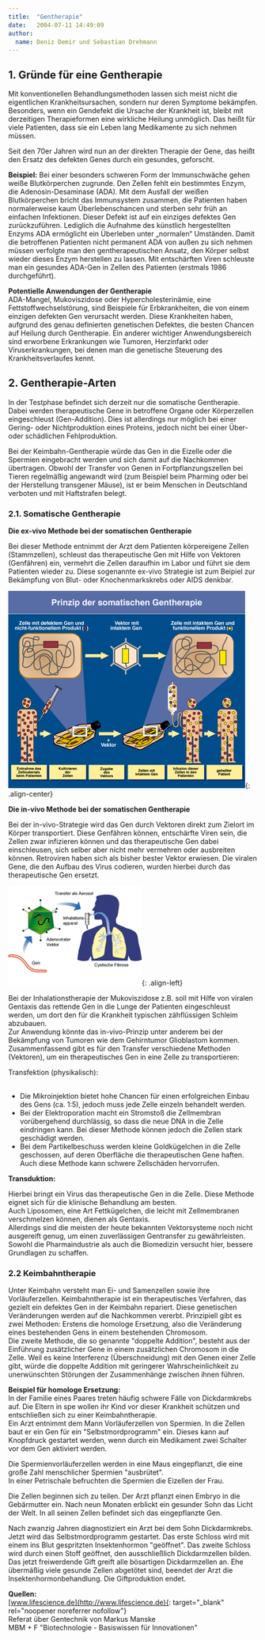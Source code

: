 ```yaml
---
title:  "Gentherapie"
date:   2004-07-11 14:49:09
author: 
  name: Deniz Demir und Sebastian Drehmann
---
```



<h2>1. Gründe für eine Gentherapie</h2>
<p>Mit konventionellen Behandlungsmethoden lassen sich meist nicht die eigentlichen Krankheitsursachen, sondern nur deren Symptome bekämpfen. Besonders, wenn ein Gendefekt die Ursache der Krankheit ist, bleibt mit derzeitigen Therapieformen eine wirkliche Heilung unmöglich. Das heißt für viele Patienten, dass sie ein Leben lang Medikamente zu sich nehmen müssen.</p>
<p>Seit den 70er Jahren wird nun an der direkten Therapie der Gene, das heißt den Ersatz des defekten Genes durch ein gesundes, geforscht.</p>
<p><strong>Beispiel:</strong> Bei einer besonders schweren Form der Immunschwäche gehen weiße Blutkörperchen zugrunde. Den Zellen fehlt ein bestimmtes Enzym, die Adenosin-Desaminase (ADA). Mit dem Ausfall der weißen Blutkörperchen bricht das Immunsystem zusammen, die Patienten haben normalerweise kaum Überlebenschancen und sterben sehr früh an einfachen Infektionen. Dieser Defekt ist auf ein einziges defektes Gen zurückzuführen. Lediglich die Aufnahme des künstlich hergestellten Enzyms ADA ermöglicht ein Überleben unter „normalen“ Umständen. Damit die betroffenen Patienten nicht permanent ADA von außen zu sich nehmen müssen verfolgte man den gentherapeutischen Ansatz, den Körper selbst wieder dieses Enzym herstellen zu lassen. Mit entschärften Viren schleuste man ein gesundes ADA-Gen in Zellen des Patienten (erstmals 1986 durchgeführt).</p>
<p><strong>Potentielle Anwendungen der Gentherapie<br /></strong>ADA-Mangel, Mukoviszidose oder Hypercholesterinämie, eine Fettstoffwechselstörung, sind Beispiele für Erbkrankheiten, die von einem einzigen defekten Gen verursacht werden. Diese Krankheiten haben, aufgrund des genau definierten genetischen Defektes, die besten Chancen auf Heilung durch Gentherapie. Ein anderer wichtiger Anwendungsbereich sind erworbene Erkrankungen wie Tumoren, Herzinfarkt oder Viruserkrankungen, bei denen man die genetische Steuerung des Krankheitsverlaufes kennt.</p>
<h2>2. Gentherapie-Arten</h2>
<p>In der Testphase befindet sich derzeit nur die somatische Gentherapie. Dabei werden therapeutische Gene in betroffene Organe oder Körperzellen eingeschleust (Gen-Addition). Dies ist allerdings nur möglich bei einer Gering- oder Nichtproduktion eines Proteins, jedoch nicht bei einer Über- oder schädlichen Fehlproduktion.</p>
<p>Bei der Keimbahn-Gentherapie würde das Gen in die Eizelle oder die Spermien eingebracht werden und sich damit auf die Nachkommen übertragen. Obwohl der Transfer von Genen in Fortpflanzungszellen bei Tieren regelmäßig angewandt wird (zum Beispiel beim Pharming oder bei der Herstellung transgener Mäuse), ist er beim Menschen in Deutschland verboten und mit Haftstrafen belegt.</p>
<h3>2.1. Somatische Gentherapie</h3>
<p><strong>Die ex-vivo Methode bei der somatischen Gentherapie</strong></p>
<p>Bei dieser Methode entnimmt der Arzt dem Patienten körpereigene Zellen (Stammzellen), schleust das therapeutische Gen mit Hilfe von Vektoren (Genfähren) ein, vermehrt die Zellen daraufhin im Labor und führt sie dem Patienten wieder zu. Diese sogenannte ex-vivo Strategie ist zum Beipiel zur Bekämpfung von Blut- oder Knochenmarkskrebs oder AIDS denkbar.</p>

![img001](/assets/images/Gentherapie/image001.jpg){: .align-center}

<p><strong>Die in-vivo Methode bei der somatischen Gentherapie</strong></p>
<p>Bei der in-vivo-Strategie wird das Gen durch Vektoren direkt zum Zielort im Körper transportiert. Diese Genfähren können, entschärfte Viren sein, die Zellen zwar infizieren können und das therapeutische Gen dabei einschleusen, sich selber aber nicht mehr vermehren oder ausbreiten können. Retroviren haben sich als bisher bester Vektor erwiesen. Die viralen Gene, die den Aufbau des Virus codieren, wurden hierbei durch das therapeutische Gen ersetzt.</p>

![img3](/assets/images/Gentherapie/image003.png){: .align-left}

Bei der Inhalationstherapie der Mukoviszidose z.B. soll mit Hilfe von viralen Gentaxis das rettende Gen in die Lunge der Patienten eingeschleust werden, um dort den für die Krankheit typischen zähflüssigen Schleim abzubauen.<br />Zur Anwendung könnte das in-vivo-Prinzip unter anderem bei der Bekämpfung von Tumoren wie dem Gehirntumor Glioblastom kommen. <br />Zusammenfassend gibt es für den Transfer verschiedene Methoden (Vektoren), um ein therapeutisches Gen in eine Zelle zu transportieren:

<p>Transfektion (physikalisch):<br /><br /></p>
<ul>
<li>Die Mikroinjektion bietet hohe Chancen für einen erfolgreichen Einbau des Gens (ca. 1:5), jedoch muss jede Zelle einzeln behandelt werden.</li>
<li>Bei der Elektroporation macht ein Stromstoß die Zellmembran vorübergehend durchlässig, so dass die neue DNA in die Zelle eindringen kann. Bei dieser Methode können jedoch die Zellen stark geschädigt werden.</li>
<li>Bei dem Partikelbeschuss werden kleine Goldkügelchen in die Zelle geschossen, auf deren Oberfläche die therapeutischen Gene haften. Auch diese Methode kann schwere Zellschäden hervorrufen.</li>
</ul>
<p><strong>Transduktion: </strong></p>
<p>Hierbei bringt ein Virus das therapeutische Gen in die Zelle. Diese Methode eignet sich für die klinische Behandlung am besten.<br />Auch Liposomen, eine Art Fettkügelchen, die leicht mit Zellmembranen verschmelzen können, dienen als Gentaxis.<br />Allerdings sind die meisten der heute bekannten Vektorsysteme noch nicht ausgereift genug, um einen zuverlässigen Gentransfer zu gewährleisten. Sowohl die Pharmaindustrie als auch die Biomedizin versucht hier, bessere Grundlagen zu schaffen.</p>
<h3>2.2 Keimbahntherapie</h3>
<p>Unter Keimbahn versteht man Ei- und Samenzellen sowie ihre Vorläuferzellen. Keimbahntherapie ist ein therapeutisches Verfahren, das gezielt ein defektes Gen in der Keimbahn repariert. Diese genetischen Veränderungen werden auf die Nachkommen vererbt. Prinzipiell gibt es zwei Methoden: Erstens die homologe Ersetzung, also die Veränderung eines bestehenden Gens in einem bestehenden Chromosom.<br />Die zweite Methode, die so genannte "doppelte Addition", besteht aus der Einführung zusätzlicher Gene in einem zusätzlichen Chromosom in die Zelle. Weil es keine Interferenz (Überschneidung) mit den Genen einer Zelle gibt, würde die doppelte Addition mit geringerer Wahrscheinlichkeit zu unerwünschten Störungen der Zusammenhänge zwischen ihnen führen.</p>
<p><strong>Beispiel für homologe Ersetzung: <br /></strong>In der Familie eines Paares treten häufig schwere Fälle von Dickdarmkrebs auf. Die Eltern in spe wollen ihr Kind vor dieser Krankheit schützen und entschließen sich zu einer Keimbahntherapie. <br />Ein Arzt entnimmt dem Mann Vorläuferzellen von Spermien. In die Zellen baut er ein Gen für ein "Selbstmordprogramm" ein. Dieses kann auf Knopfdruck gestartet werden, wenn durch ein Medikament zwei Schalter vor dem Gen aktiviert werden.</p>
<p>Die Spermienvorläuferzellen werden in eine Maus eingepflanzt, die eine große Zahl menschlicher Spermien "ausbrütet".<br />In einer Petrischale befruchten die Spermien die Eizellen der Frau.</p>
<p>Die Zellen beginnen sich zu teilen. Der Arzt pflanzt einen Embryo in die Gebärmutter ein. Nach neun Monaten erblickt ein gesunder Sohn das Licht der Welt. In all seinen Zellen befindet sich das eingepflanzte Gen.</p>

Nach zwanzig Jahren diagnostiziert ein Arzt bei dem Sohn Dickdarmkrebs.<br />Jetzt wird das Selbstmordprogramm gestartet. Das erste Schloss wird mit einem ins Blut gespritzten Insektenhormon "geöffnet". Das zweite Schloss wird durch einen Stoff geöffnet, den ausschließlich Dickdarmzellen bilden. Das jetzt freiwerdende Gift greift alle bösartigen Dickdarmzellen an. Ehe übermäßig viele gesunde Zellen abgetötet sind, beendet der Arzt die Insektenhormonbehandlung. Die Giftproduktion endet.
	
**Quellen:**    
[www.lifescience.de](http://www.lifescience.de){: target="_blank" rel="noopener noreferrer nofollow"}    
Referat über Gentechnik von Markus Manske    
MBM + F "Biotechnologie - Basiswissen für Innovationen"